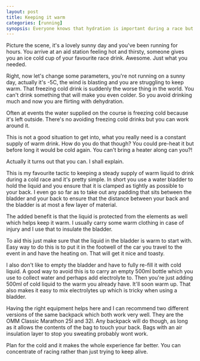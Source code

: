 ```yaml
---
layout: post
title: Keeping it warm
categories: [running]
synopsis: Everyone knows that hydration is important during a race but how do you cope with conditions that turn your precious liquids to ice.
---
```

Picture the scene, it's a lovely sunny day and you've been running for hours. You arrive at an aid station feeling hot and thirsty, someone gives you an ice cold cup of your favourite race drink. Awesome. Just what you needed.

Right, now let's change some parameters, you're not running on a sunny day, actually it's -5C, the wind is blasting and you are struggling to keep warm. That freezing cold drink is suddenly the worse thing in the world. You can't drink something that will make you even colder. So you avoid drinking much and now you are flirting with dehydration.

Often at events the water supplied on the course is freezing cold because it's left outside. There's no avoiding freezing cold drinks but you can work around it.

This is not a good situation to get into, what you really need is a constant supply of warm drink. How do you do that though? You could pre-heat it but before long it would be cold again. You can't bring a heater along can you?!

Actually it turns out that you can. I shall explain.

This is my favourite tactic to keeping a steady supply of warm liquid to drink during a cold race and it's pretty simple. In short you use a water bladder to hold the liquid and you ensure that it is clamped as tightly as possible to your back. I even go so far as to take out any padding that sits between the bladder and your back to ensure that the distance between your back and the bladder is at most a few layer of material.

The added benefit is that the liquid is protected from the elements as well which helps keep it warm. I usually carry some warm clothing in case of injury and I use that to insulate the bladder.

To aid this just make sure that the liquid in the bladder is warm to start with. Easy way to do this is to put it in the footwell of the car you travel to the event in and have the heating on. That will get it nice and toasty.

I also don't like to empty the bladder and have to fully re-fill it with cold liquid. A good way to avoid this is to carry an empty 500ml bottle which you use to collect water and perhaps add electrolyte to. Then you're just adding 500ml of cold liquid to the warm you already have. It'll soon warm up. That also makes it easy to mix electrolytes up which is tricky when using a bladder.

Having the right equipment helps here and I can recommend two different versions of the same backpack which both work very well. They are the OMM Classic Marathon 25l and 32l. Any backpack will do though, as long as it allows the contents of the bag to touch your back. Bags with an air insulation layer to stop you sweating probably wont work.

Plan for the cold and it makes the whole experience far better. You can concentrate of racing rather than just trying to keep alive.